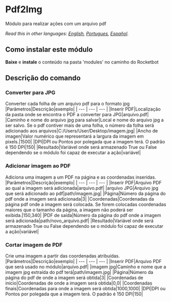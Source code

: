 # Pdf2Img
  
Módulo para realizar ações com um arquivo pdf 

*Read this in other languages: [English](Manual_Pdf2Img.md), [Portugues](Manual_Pdf2Img.pr.md), [Español](Manual_Pdf2Img.es.md).*

## Como instalar este módulo
  
__Baixe__ e __instale__ o conteúdo na pasta 'modules' no caminho do Rocketbot  



## Descrição do comando

### Converter para JPG
  
Converter cada folha de um arquivo pdf para o formato jpg
|Parâmetros|Descrição|exemplo|
| --- | --- | --- |
|Inserir PDF|Localização da pasta onde se encontra o PDF a converter para JPG|arquivo.pdf|
|Caminho e nome do arquivo jpg para salvar|Local e nome do arquivo jpg a ser salvo. Se o pdf contiver mais de uma folha, o número da folha será adicionado aos arquivos|C:/Users/User/Desktop/imagem.jpg|
|Ancho de imagen|Valor numérico que representará a largura da imagem em pixels.|1500|
|DPI|DPI ou Pontos por polegada que a imagem terá. O padrão é 150 DPI|150|
|Resultado|Variável onde será armazenado True ou False dependendo se o módulo foi capaz de executar a ação|variável|

### Adicionar imagem ao PDF
  
Adiciona uma imagem a um PDF na página e as coordenadas inseridas.
|Parâmetros|Descrição|exemplo|
| --- | --- | --- |
|Inserir PDF|Arquivo PDF ao qual a imagem será adicionada|arquivo.pdf|
|arquivo JPG|Arquivo jpg que será adicionado ao pdf|path/imagem.jpg|
|Página|Número da página do pdf onde a imagem será adicionada|3|
|Coordenadas|Coordenadas da página pdf onde a imagem será colocada. Se forem colocadas coordenadas maiores que o tamanho da página, a imagem não poderá ser exibida.|150,340|
|PDF de saída|Número da página do pdf onde a imagem será adicionada|path/novo_arquivo.pdf|
|Resultado|Variável onde será armazenado True ou False dependendo se o módulo foi capaz de executar a ação|variável|

### Cortar imagem de PDF
  
Crie uma imagem a partir das coordenadas atribuídas.
|Parâmetros|Descrição|exemplo|
| --- | --- | --- |
|Inserir PDF|Arquivo PDF que será usado no módulo|arquivo.pdf|
|imagem jpg|Caminho e nome que a imagem jpg extraída do pdf terá|path/imagem.jpg|
|Página|Número da página do pdf de onde a imagem será obtida|3|
|Coordenadas de início|Coordenadas de onde a imagem será obtida|0,0|
|Coordenadas finais|Coordenadas para onde a imagem será obtida|1000,1000|
|DPI|DPI ou Pontos por polegada que a imagem terá. O padrão é 150 DPI|150|
